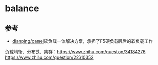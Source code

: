 # balance

## 参考

- [dianping/camel](https://github.com/dianping/camel)软负载一体解决方案，承担了F5硬负载层后的软负载工作


负载均衡、分布式、集群：<https://www.zhihu.com/question/34184276> <https://www.zhihu.com/question/22610352>
